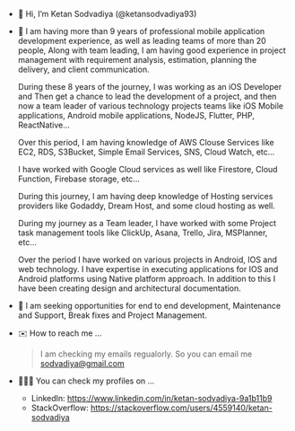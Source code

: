 - 👋 Hi, I’m Ketan Sodvadiya (@ketansodvadiya93)
- 👀 I am having more than 9 years of professional mobile application development experience, as well as leading teams of more than 20 people, Along with team leading, I am having good experience in project management with requirement analysis, estimation, planning the delivery, and client communication.

    During these 8 years of the journey, I was working as an iOS Developer and Then get a chance to lead the development of a project, and then now a team leader of various technology projects teams like iOS Mobile applications, Android mobile applications, NodeJS, Flutter, PHP, ReactNative...

    Over this period, I am having knowledge of AWS Clouse Services like EC2, RDS, S3Bucket, Simple Email Services, SNS, Cloud Watch, etc...

    I have worked with Google Cloud services as well like Firestore, Cloud Function, Firebase storage, etc...

    During this journey, I am having deep knowledge of Hosting services providers like Godaddy, Dream Host, and some cloud hosting as well.

    During my journey as a Team leader, I have worked with some Project task management tools like ClickUp, Asana, Trello, Jira, MSPlanner, etc...
    
    Over the period I have worked on various projects in Android, IOS and web technology. I have expertise in executing applications for IOS and Android platforms using Native platform approach. In addition to this I have been creating design and architectural documentation.
- 🤔 I am seeking opportunities for end to end development, Maintenance and Support, Break fixes and Project Management.
- ✉️ How to reach me ...
  > I am checking my emails regualorly. So you can email me sodvadiya@gmail.com
- 🧑🏻‍💻 You can check my profiles on ...
  - LinkedIn: https://www.linkedin.com/in/ketan-sodvadiya-9a1b11b9
  - StackOverflow: https://stackoverflow.com/users/4559140/ketan-sodvadiya


<!--
**ketansodvadiya93/ketansodvadiya93** is a ✨ _special_ ✨ repository because its `README.md` (this file) appears on your GitHub profile.

Here are some ideas to get you started:

- 🔭 I’m currently working on ...
- 🌱 I’m currently learning ...
- 👯 I’m looking to collaborate on ...
- 🤔 I’m looking for help with ...
- 💬 Ask me about ...
- 📫 How to reach me: ...
- 😄 Pronouns: ...
- ⚡ Fun fact: ...
-->

